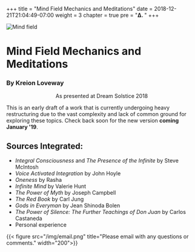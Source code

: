 +++
title = "Mind Field Mechanics and Meditations"
date = 2018-12-21T21:04:49-07:00
weight = 3
chapter = true
pre = "<b>Δ. </b>"
+++

![Mind field](/img/Mindfield.png)

# Mind Field Mechanics and Meditations

### By Kreion Loveway
<div align="center">
As presented at Dream Solstice 2018
</div>

This is an early draft of a work that is currently undergoing heavy restructuring due to the vast complexity and lack of common ground for exploring these topics. Check back soon for the new version **coming January '19**.

## Sources Integrated:
* *Integral Consciousness* and *The Presence of the Infinite* by Steve McIntosh
* *Voice Activated Integration* by John Hoyle
* *Oneness* by Rasha
* *Infinite Mind* by Valerie Hunt
* *The Power of Myth* by Joseph Campbell
* *The Red Book* by Carl Jung
* *Gods in Everyman* by Jean Shinoda Bolen
* *The Power of Silence: The Further Teachings of Don Juan* by Carlos Castaneda
* Personal experience

{{< figure src="/img/email.png" title="Please email with any questions or comments." width="200">}}